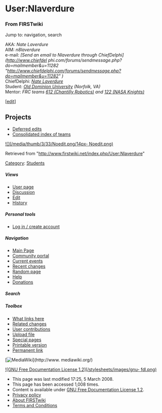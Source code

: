 # User:Nlaverdure

### From FIRSTwiki

Jump to: navigation, search

AKA: _Nate Laverdure_  
AIM: _n8laverdure_  
e-mail: _[Send an email to Nlaverdure through ChiefDelphi](http://www.chiefdel
phi.com/forums/sendmessage.php?do=mailmember&u=11282
"http://www.chiefdelphi.com/forums/sendmessage.php?do=mailmember&u=11282" )_  
ChiefDelphi: _[Nate
Laverdure](http://www.chiefdelphi.com/forums/member.php?u=11282
"http://www.chiefdelphi.com/forums/member.php?u=11282" )_  
Student: _[Old Dominion University](http://www.odu.edu "http://www.odu.edu" )
(Norfolk, VA)_  
Mentor: _FRC teams [612 (Chantilly
Robotics)](http://www.chantillyrobotics.com/
"http://www.chantillyrobotics.com/" ) and [122 (NASA
Knights)](http://www.team122.org/ "http://www.team122.org/" )_  

[[edit](/index.php?title=User:Nlaverdure&action=edit&section=1 "Edit section:
Projects" )]

## Projects

  * [Deferred edits](/index.php?title=User:Nlaverdure/DeferredEdits&action=edit "User:Nlaverdure/DeferredEdits" )
  * [Consolidated index of teams](/index.php?title=User:Nlaverdure/Consolidated_index_of_teams&action=edit "User:Nlaverdure/Consolidated index of teams" )

[![](/media/thumb/3/33/Noedit.png/14px-
Noedit.png)](/index.php/Image:Noedit.png "" )

Retrieved from "<http://www.firstwiki.net/index.php/User:Nlaverdure>"

[Category](/index.php?title=Special:Categories&article=User%3ANlaverdure
"Special:Categories" ): [Students](/index.php/Category:Students
"Category:Students" )

##### Views

  * [User page](/index.php/User:Nlaverdure)
  * [Discussion](/index.php/User_talk:Nlaverdure)
  * [Edit](/index.php?title=User:Nlaverdure&action=edit)
  * [History](/index.php?title=User:Nlaverdure&action=history)

##### Personal tools

  * [Log in / create account](/index.php?title=Special:Userlogin&returnto=User:Nlaverdure)

[](/index.php/Main_Page "Main Page" )

##### Navigation

  * [Main Page](/index.php/Main_Page)
  * [Community portal](/index.php/FIRSTwiki:Community_portal)
  * [Current events](/index.php/Current_events)
  * [Recent changes](/index.php/Special:Recentchanges)
  * [Random page](/index.php/Special:Random)
  * [Help](/index.php/Help:Contents)
  * [Donations](/index.php/FIRSTwiki:Site_support)

##### Search



##### Toolbox

  * [What links here](/index.php/Special:Whatlinkshere/User:Nlaverdure)
  * [Related changes](/index.php/Special:Recentchangeslinked/User:Nlaverdure)
  * [User contributions](/index.php/Special:Contributions/Nlaverdure)
  * [Upload file](/index.php/Special:Upload)
  * [Special pages](/index.php/Special:Specialpages)
  * [Printable version](/index.php?title=User:Nlaverdure&printable=yes)
  * [Permanent link](/index.php?title=User:Nlaverdure&oldid=66636)

[![MediaWiki](/skins/common/images/poweredby_mediawiki_88x31.png)](http://www.
mediawiki.org/)

[![GNU Free Documentation License 1.2](/stylesheets/images/gnu-
fdl.png)](http://www.gnu.org/copyleft/fdl.html)

  * This page was last modified 17:25, 5 March 2008.
  * This page has been accessed 1,008 times.
  * Content is available under [GNU Free Documentation License 1.2](http://www.gnu.org/copyleft/fdl.html "http://www.gnu.org/copyleft/fdl.html" ).
  * [Privacy policy](/index.php/FIRSTwiki:Privacy_policy "FIRSTwiki:Privacy policy" )
  * [About FIRSTwiki](/index.php/FIRSTwiki:About "FIRSTwiki:About" )
  * [Terms and Conditions](/index.php/FIRSTwiki:Terms_and_conditions "FIRSTwiki:Terms and conditions" )

